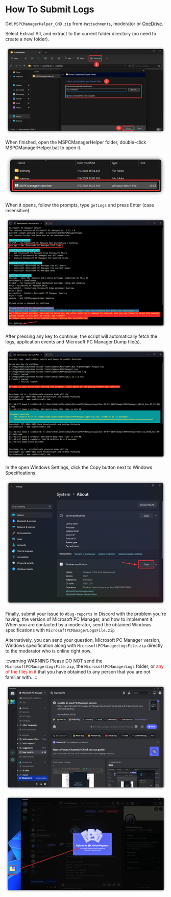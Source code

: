 # How To Submit Logs

Get `MSPCManagerHelper_CMD.zip` from `#attachments`, moderator or [OneDrive](https://gbcs6-my.sharepoint.com/:f:/g/personal/gucats_gbcs6_onmicrosoft_com/EtKwa-2la71HmG2RxkB5lngBvvRt9CFOYsyJG_HOwYIzNA).

Select Extracl All, and extract to the current folder directory (no need to create a new folder).

![](../assets/appendix/submit-logs/extract-all.png)

When finished, open the MSPCManagerHelper folder, double-click MSPCManagerHelper.bat to open it.

![](../assets/appendix/submit-logs/run-bat.png)

When it opens, follow the prompts, type `getLogs` and press Enter (case insensitive).

![](../assets/appendix/submit-logs/input.png)

After pressing any key to continue, the script will automatically fetch the logs, application events and Microsoft PC Manager Dump file(s).

![](../assets/appendix/submit-logs/working.png)

In the open Windows Settings, click the Copy button next to Windows Specifications.

![](../assets/appendix/submit-logs/about.png)

Finally, submit your issue to `#bug-reports` in Discord with the problem you're having, the version of Microsoft PC Manager, and how to implement it.
When you are contacted by a moderator, send the obtained Windows specifications with `MicrosoftPCManagerLogsFile.zip`

Alternatively, you can send your question, Microsoft PC Manager version, Windows specification along with `MicrosoftPCManagerLogsFile.zip` directly to the moderator who is online right now.

:::warning WARNING
Please DO NOT send the `MicrosoftPCManagerLogsFile.zip`, the `MicrosoftPCManagerLogs` folder, or <font color=red>any of the files in it</font> that you have obtained to any person that you are not familiar with.
:::

![](../assets/appendix/submit-logs/bug-reports.png)

![](../assets/appendix/submit-logs/contact-moderator.png)